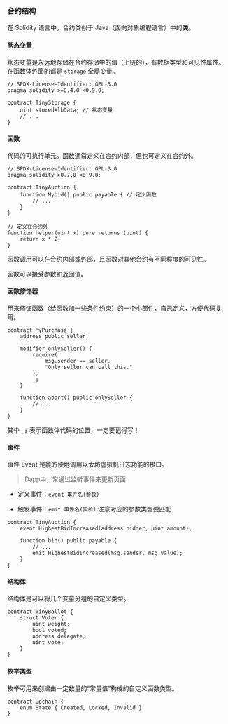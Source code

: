 ### 合约结构

在 Solidity 语言中，合约类似于 Java（面向对象编程语言）中的**类**。

#### 状态变量

状态变量是永远地存储在合约存储中的值（上链的），有数据类型和可见性属性。在函数体外面的都是 `storage`  全局变量。

```solidity
// SPDX-License-Identifier: GPL-3.0
pragma solidity >=0.4.0 <0.9.0;

contract TinyStorage {
	uint storedXlbData;	// 状态变量
	// ...
}
```

#### 函数

代码的可执行单元。函数通常定义在合约内部，但也可定义在合约外。

```solidity
// SPDX-License-Identifier: GPL-3.0
pragma solidity >0.7.0 <0.9.0;

contract TinyAuction {
    function Mybid() public payable { // 定义函数
        // ...
    }
}

// 定义在合约外
function helper(uint x) pure returns (uint) {
    return x * 2;
}
```

函数调用可以在合约内部或外部，且函数对其他合约有不同程度的可见性。

函数可以接受参数和返回值。

#### 函数修饰器

用来修饰函数（给函数加一些条件约束）的一个小部件，自己定义，方便代码复用。

```solidity
contract MyPurchase {
	address public seller;
	
	modifier onlySeller() {
		require(
			msg.sender == seller,
			"Only seller can call this."
		);
		_;
	}
	
	function abort() public onlySeller {
		// ...
	}
}
```

其中 `_;` 表示函数体代码的位置，一定要记得写！

#### 事件

事件 Event 是能方便地调用以太坊虚拟机日志功能的接口。

> Dapp中，常通过监听事件来更新页面

- 定义事件：`event 事件名(参数)`

- 触发事件：`emit 事件名(实参)` 注意对应的参数类型要匹配

```solidity
contract TinyAuction {
	event HighestBidIncreased(address bidder, uint amount);
	
	function bid() public payable {
		// ...
		emit HighestBidIncreased(msg.sender, msg.value);
	}
}
```

#### 结构体

结构体是可以将几个变量分组的自定义类型。

```solidity
contract TinyBallot {
	struct Voter {
		uint weight;
		bool voted;
		address delegate;
		uint vote;
	}
}
```

#### 枚举类型

枚举可用来创建由一定数量的“常量值”构成的自定义函数类型。

```solidity
contract Upchain {
	enum State { Created, Locked, InValid }
}
```







